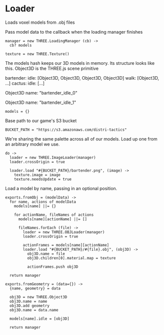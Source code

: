 Loader
======

Loads voxel models from .obj files

Pass model data to the callback when the loading manager finishes

    manager = new THREE.LoadingManager (cb) ->
      cb? models

    texture = new THREE.Texture()

The models hash keeps our 3D models in memory.
Its structure looks like this.
Object3D is the THREE.js scene primitive

bartender:
  idle: [Object3D, Object3D, Object3D, Object3D]
  walk: [Object3D, ...]
cactus:
  idle: [...]

Object3D
  name: "bartender_idle_0"

Object3D
  name: "bartender_idle_1"

    models = {}

Base path to our game's S3 bucket

    BUCKET_PATH = "https://s3.amazonaws.com/distri-tactics"

We're sharing the same palette across all of our models.
Load up one from an arbitrary model we use.

    do ->
      loader = new THREE.ImageLoader(manager)
      loader.crossOrigin = true

      loader.load "#{BUCKET_PATH}/bartender.png", (image) ->
        texture.image = image
        texture.needsUpdate = true

Load a model by name, passing in an optional position.

    exports.fromObj = (modelData) ->
      for name, actions of modelData
        models[name] ||= {}

        for actionName, fileNames of actions
          models[name][actionName] ||= []

          fileNames.forEach (file) ->
            loader = new THREE.OBJLoader(manager)
            loader.crossOrigin = true

            actionFrames = models[name][actionName]
            loader.load "#{BUCKET_PATH}/#{file}.obj", (obj3D) ->
              obj3D.name = file
              obj3D.children[0].material.map = texture

              actionFrames.push obj3D

      return manager
    
    exports.fromGeometry = (data={}) ->
      {name, geometry} = data
    
      obj3D = new THREE.Object3D
      obj3D.name = name
      obj3D.add geometry
      obj3D.name = data.name
      
      models[name].idle = [obj3D]
      
      return manager 
